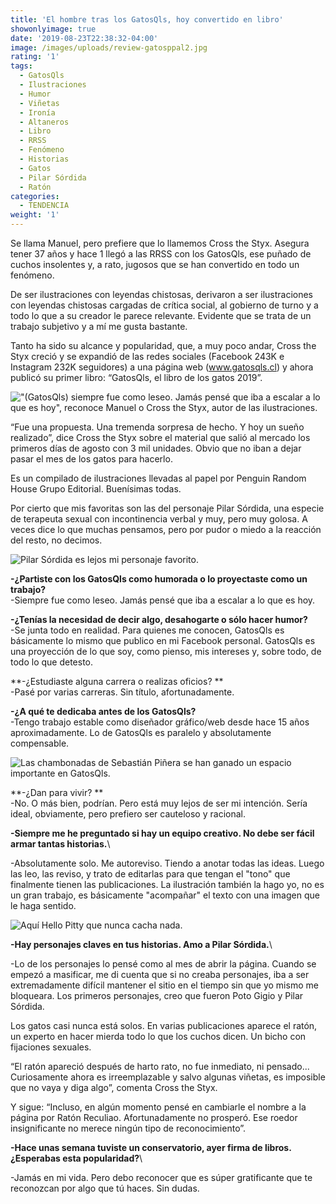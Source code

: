 ```yaml
---
title: 'El hombre tras los GatosQls, hoy convertido en libro'
showonlyimage: true
date: '2019-08-23T22:38:32-04:00'
image: /images/uploads/review-gatosppal2.jpg
rating: '1'
tags:
  - GatosQls
  - Ilustraciones
  - Humor
  - Viñetas
  - Ironía
  - Altaneros
  - Libro
  - RRSS
  - Fenómeno
  - Historias
  - Gatos
  - Pilar Sórdida
  - Ratón
categories:
  - TENDENCIA
weight: '1'
---
```

Se llama Manuel, pero prefiere que lo llamemos Cross the Styx. Asegura tener 37 años y hace 1 llegó a las RRSS con los GatosQls, ese puñado de cuchos insolentes y, a rato, jugosos que se han convertido en todo un fenómeno.

<!--more-->

De ser ilustraciones con leyendas chistosas, derivaron a ser ilustraciones con leyendas chistosas cargadas de crítica social, al gobierno de turno y a todo lo que a su creador le parece relevante. Evidente que se trata de un trabajo subjetivo y a mí me gusta bastante.

Tanto ha sido su alcance y popularidad, que, a muy poco andar, Cross the Styx creció y se expandió de las redes sociales (Facebook 243K e Instagram 232K seguidores) a una página web (www.gatosqls.cl) y ahora publicó su primer libro: “GatosQls, el libro de los gatos 2019”.

!["(GatosQls) siempre fue como leseo. Jamás pensé que iba a escalar a lo que es hoy", reconoce Manuel o Cross the Styx, autor de las ilustraciones.](/images/uploads/review-gatos2.jpg)

“Fue una propuesta. Una tremenda sorpresa de hecho. Y hoy un sueño realizado”, dice Cross the Styx sobre el material que salió al mercado los primeros días de agosto con 3 mil unidades. Obvio que no iban a dejar pasar el mes de los gatos para hacerlo. Es un compilado de ilustraciones llevadas al papel por Penguin Random House Grupo Editorial. Buenísimas todas. 

Por cierto que mis favoritas son las del personaje Pilar Sórdida, una especie de terapeuta sexual con incontinencia verbal y muy, pero muy golosa. A veces dice lo que muchas pensamos, pero por pudor o miedo a la reacción del resto, no decimos.

![Pilar Sórdida es lejos mi personaje favorito.](/images/uploads/review-gatos5.jpg)

**\-¿Partiste con los GatosQls como humorada o lo proyectaste como un trabajo?**\
-Siempre fue como leseo. Jamás pensé que iba a escalar a lo que es hoy.

**\-¿Tenías la necesidad de decir algo, desahogarte o sólo hacer humor?**\
-Se junta todo en realidad. Para quienes me conocen, GatosQls es básicamente lo mismo que publico en mi Facebook personal. GatosQls es una proyección de lo que soy, como pienso, mis intereses y, sobre todo, de todo lo que detesto.

**\-¿Estudiaste alguna carrera o realizas oficios?**\
-Pasé por varias carreras. Sin título, afortunadamente.

**\-¿A qué te dedicaba antes de los GatosQls?**\
-Tengo trabajo estable como diseñador gráfico/web desde hace 15 años aproximadamente. Lo de GatosQls es paralelo y absolutamente compensable.

![Las chambonadas de Sebastián Piñera se han ganado un espacio importante en GatosQls.](/images/uploads/review-gatos6.jpg)

**\-¿Dan para vivir?**\
-No. O más bien, podrían. Pero está muy lejos de ser mi intención. Sería ideal, obviamente, pero prefiero ser cauteloso y racional.

**\-Siempre me he preguntado si hay un equipo creativo. No debe ser fácil armar tantas historias.**\
-Absolutamente solo. Me autoreviso. Tiendo a anotar todas las ideas. Luego las leo, las reviso, y trato de editarlas para que tengan el "tono" que finalmente tienen las publicaciones. La ilustración también la hago yo, no es un gran trabajo, es básicamente "acompañar" el texto con una imagen que le haga sentido.

![Aquí Hello Pitty que nunca cacha nada.](/images/uploads/review-gatos4.jpg)

**\-Hay personajes claves en tus historias. Amo a Pilar Sórdida.**\
-Lo de los personajes lo pensé como al mes de abrir la página. Cuando se empezó a masificar, me di cuenta que si no creaba personajes, iba a ser extremadamente difícil mantener el sitio en el tiempo sin que yo mismo me bloqueara. Los primeros personajes, creo que fueron Poto Gigio y Pilar Sórdida. 

Los gatos casi nunca está solos. En varias publicaciones aparece el ratón, un experto en hacer mierda todo lo que los cuchos dicen. Un bicho con fijaciones sexuales. “El ratón apareció después de harto rato, no fue inmediato, ni pensado... Curiosamente ahora es irreemplazable y salvo algunas viñetas, es imposible que no vaya y diga algo”, comenta Cross the Styx.

Y sigue: “Incluso, en algún momento pensé en cambiarle el nombre a la página por Ratón Reculiao. Afortunadamente no prosperó. Ese roedor insignificante no merece ningún tipo de reconocimiento”.

**\-Hace unas semana tuviste un conservatorio, ayer firma de libros. ¿Esperabas esta popularidad?**\
-Jamás en mi vida. Pero debo reconocer que es súper gratificante que te reconozcan por algo que tú haces. Sin dudas.
